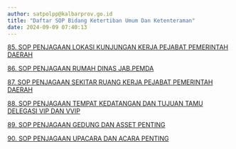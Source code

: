 ```yaml
---
author: satpolpp@kalbarprov.go.id
title: "Daftar SOP Bidang Ketertiban Umum Dan Ketenteraman"
date: 2024-09-09 07:40:13
---
```

<p><a href="/file/XOvkraLoLYNIUKfWBe9S.pdf" title="SOP KUK 85-90_rotated.pdf">85. SOP PENJAGAAN LOKASI KUNJUNGAN KERJA PEJABAT PEMERINTAH DAERAH</a></p>
<p><a href="/file/XOvkraLoLYNIUKfWBe9S.pdf">86. SOP PENJAGAAN RUMAH DINAS JAB.PEMDA</a></p>
<p><a href="/file/XOvkraLoLYNIUKfWBe9S.pdf">87. SOP PENJAGAAN SEKITAR RUANG KERJA PEJABAT PEMERINTAH DAERAH</a></p>
<p><a href="/file/XOvkraLoLYNIUKfWBe9S.pdf">88. SOP PENJAGAAN TEMPAT KEDATANGAN DAN TUJUAN TAMU DELEGASI VIP DAN VVIP</a></p>
<p><a href="/file/XOvkraLoLYNIUKfWBe9S.pdf">89. SOP PENJAGAAN GEDUNG DAN ASSET PENTING</a></p>
<p><a href="/file/XOvkraLoLYNIUKfWBe9S.pdf">90. SOP PENJAGAAN UPACARA DAN ACARA PENTING</a></p>
<p></p>